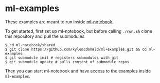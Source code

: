 # ml-examples

These examples are meant to run inside [ml-notebook](https://github.com/kylemcdonald/ml-notebook).

To get started, first set up ml-notebook, but before calling `./run.sh` clone this repository and pull the submodules:

```
$ cd ml-notebook/shared
$ git clone https://github.com/kylemcdonald/ml-examples.git && cd ml-examples
$ git submodule init # registers submodules with git
$ git submodule update # pulls content of submodule repos
```

Then you can start ml-notebook and have access to the examples inside `ml-examples`.